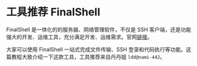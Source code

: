 # 工具推荐 FinalShell

FinalShell 是一体化的的服务器、网络管理软件，不仅是 SSH 客户端，还是功能强大的开发、运维工具，充分满足开发、运维需求。官网[链接](http://www.hostbuf.com/t/988.html)。

大家可以使用 FinalShell 一站式完成文件传输、SSH 登录和代码执行等功能。这篇教程大致介绍一下这款工具，工具推荐来自丹丹姐 `ldd@nami-442`。
